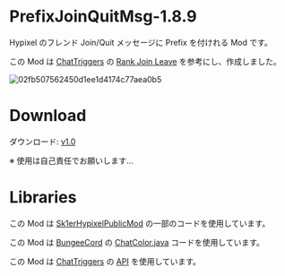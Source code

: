 # PrefixJoinQuitMsg-1.8.9
Hypixel のフレンド Join/Quit メッセージに Prefix を付けれる Mod です。

この Mod は <a href="https://www.chattriggers.com/">ChatTriggers<a/> の <a href="https://www.chattriggers.com/old/imports/RankJoinLeave">Rank Join Leave<a/> を参考にし、作成しました。
  
<img src="https://t.gyazo.com/teams/omn/02fb507562450d1ee1d4174c77aea0b5.png" alt="02fb507562450d1ee1d4174c77aea0b5" title="02fb507562450d1ee1d4174c77aea0b5">

# Download

ダウンロード: <a href="https://goo.gl/oDLzfy">v1.0<a/> 

※ 使用は自己責任でお願いします...

# Libraries

この Mod は <a href="https://github.com/Sk1er/Sk1erHypixelPublicMod">Sk1erHypixelPublicMod<a/> の一部のコードを使用しています。

この Mod は <a href="https://github.com/SpigotMC/BungeeCord">BungeeCord<a/> の <a href="https://github.com/SpigotMC/BungeeCord/blob/master/chat/src/main/java/net/md_5/bungee/api/ChatColor.java">ChatColor.java<a/> コードを使用しています。

この Mod は <a href="https://www.chattriggers.com/">ChatTriggers<a/> の <a href="http://hypixel.chattriggers.com/">API<a/> を使用しています。
